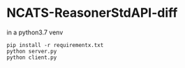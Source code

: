 # NCATS-ReasonerStdAPI-diff

in a python3.7 venv
```
pip install -r requirementx.txt
python server.py
python client.py
```
